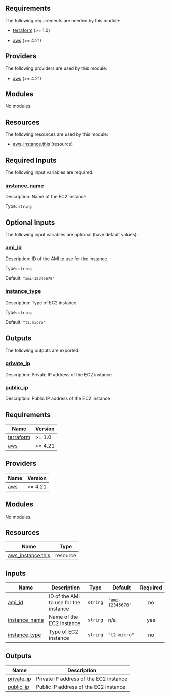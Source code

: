 ## Requirements

The following requirements are needed by this module:

- <a name="requirement_terraform"></a> [terraform](#requirement\_terraform) (>= 1.0)

- <a name="requirement_aws"></a> [aws](#requirement\_aws) (>= 4.21)

## Providers

The following providers are used by this module:

- <a name="provider_aws"></a> [aws](#provider\_aws) (>= 4.21)

## Modules

No modules.

## Resources

The following resources are used by this module:

- [aws_instance.this](https://registry.terraform.io/providers/hashicorp/aws/latest/docs/resources/instance) (resource)

## Required Inputs

The following input variables are required:

### <a name="input_instance_name"></a> [instance\_name](#input\_instance\_name)

Description: Name of the EC2 instance

Type: `string`

## Optional Inputs

The following input variables are optional (have default values):

### <a name="input_ami_id"></a> [ami\_id](#input\_ami\_id)

Description: ID of the AMI to use for the instance

Type: `string`

Default: `"ami-12345678"`

### <a name="input_instance_type"></a> [instance\_type](#input\_instance\_type)

Description: Type of EC2 instance

Type: `string`

Default: `"t2.micro"`

## Outputs

The following outputs are exported:

### <a name="output_private_ip"></a> [private\_ip](#output\_private\_ip)

Description: Private IP address of the EC2 instance

### <a name="output_public_ip"></a> [public\_ip](#output\_public\_ip)

Description: Public IP address of the EC2 instance

## Requirements

| Name | Version |
|------|---------|
| <a name="requirement_terraform"></a> [terraform](#requirement\_terraform) | >= 1.0 |
| <a name="requirement_aws"></a> [aws](#requirement\_aws) | >= 4.21 |

## Providers

| Name | Version |
|------|---------|
| <a name="provider_aws"></a> [aws](#provider\_aws) | >= 4.21 |

## Modules

No modules.

## Resources

| Name | Type |
|------|------|
| [aws_instance.this](https://registry.terraform.io/providers/hashicorp/aws/latest/docs/resources/instance) | resource |

## Inputs

| Name | Description | Type | Default | Required |
|------|-------------|------|---------|:--------:|
| <a name="input_ami_id"></a> [ami\_id](#input\_ami\_id) | ID of the AMI to use for the instance | `string` | `"ami-12345678"` | no |
| <a name="input_instance_name"></a> [instance\_name](#input\_instance\_name) | Name of the EC2 instance | `string` | n/a | yes |
| <a name="input_instance_type"></a> [instance\_type](#input\_instance\_type) | Type of EC2 instance | `string` | `"t2.micro"` | no |

## Outputs

| Name | Description |
|------|-------------|
| <a name="output_private_ip"></a> [private\_ip](#output\_private\_ip) | Private IP address of the EC2 instance |
| <a name="output_public_ip"></a> [public\_ip](#output\_public\_ip) | Public IP address of the EC2 instance |
